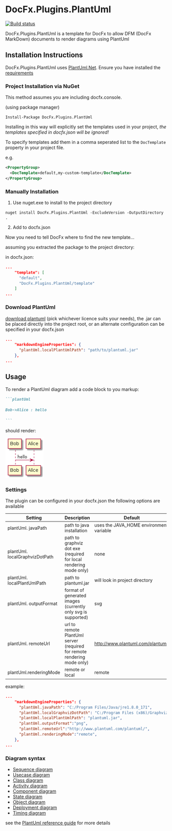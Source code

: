 # DocFx.Plugins.PlantUml

[![Build status](https://ci.appveyor.com/api/projects/status/nop5uo1k4adrhne4?svg=true)](https://ci.appveyor.com/project/KevReed/docfx-plugins-plantuml)

DocFx.Plugins.PlantUml is a template for DocFx to allow DFM (DocFx MarkDown) documents to render diagrams using PlantUml

## Installation Instructions

DocFx.Plugins.PlantUml uses [PlantUml.Net](https://github.com/KevReed/PlantUml.Net).
Ensure you have installed the [requirements](https://github.com/KevReed/PlantUml.Net#requirements)

### Project Installation via NuGet

This method assumes you are including docfx.console.

(using package manager)

```PM
Install-Package DocFx.Plugins.PlantUml
```

Installing in this way will explicitly set the templates used in your project, *the templates specified in docfx.json will be ignored!*

To specify templates add them in a comma seperated list to the `DocTemplate` property in your project file.

e.g.

```xml
<PropertyGroup>
  <DocTemplate>default,my-custom-template</DocTemplate>
</PropertyGroup>
```

### Manually Installation

1. Use nuget.exe to install to the project directory

```command
nuget install DocFx.Plugins.PlantUml -ExcludeVersion -OutputDirectory .
```

2. Add to docfx.json

Now you need to tell DocFx where to find the new template...

assuming you extracted the package to the project directory:

in docfx.json:

```json
...
    "template": [
      "default",
      "DocFx.Plugins.PlantUml/template"
    ]
...
```

### Download PlantUml

[download plantuml](http://plantuml.com/download) (pick whichever licence suits your needs), the .jar can be placed directly into the project root, or an alternate configuration can be specified in your docfx.json

```json
...
    "markdownEngineProperties": {
      "plantUml.localPlantUmlPath": "path/to/plantuml.jar"
    },
...
```

## Usage

To render a PlantUml diagram add a code block to you markup:

````markdown
```plantUml

Bob->Alice : hello

```
````

should render:

![Bob->Alice : hello](example.png)

### Settings

The plugin can be configured in your docfx.json
the following options are available

| Setting                        | Description                                                             | Default                                 |
|--------------------------------|-------------------------------------------------------------------------|-----------------------------------------|
| plantUml. javaPath             | path to java installation                                               | uses the JAVA_HOME environment variable |
| plantUml. localGraphvizDotPath | path to graphviz dot exe (required for local rendering mode only)       | none                                    |
| plantUml. localPlantUmlPath    | path to plantuml.jar                                                    | will look in project directory          |
| plantUml. outputFormat         | format of generated images (currently only svg is supported)            | svg                                     |
| plantUml. remoteUrl            | url to remote PlantUml server (required for remote rendering mode only) | http://www.plantuml.com/plantuml/       |
| plantUml.renderingMode         | remote or local                                                         | remote                                  |

example:

```json
...
    "markdownEngineProperties": {
      "plantUml.javaPath": "C:/Program Files/Java/jre1.8.0_171",
      "plantUml.localGraphvizDotPath": "C:/Program Files (x86)/Graphviz2.38/bin/dot.exe",
      "plantUml.localPlantUmlPath": "plantuml.jar",
      "plantUml.outputFormat":"png",
      "plantUml.remoteUrl":"http://www.plantuml.com/plantuml/",
      "plantUml.renderingMode":"remote",
    },
...
```

### Diagram syntax

* [Sequence diagram](http://plantuml.com/sequence-diagram)
* [Usecase diagram](http://plantuml.com/use-case-diagram)
* [Class diagram](http://plantuml.com/activity-diagram-beta)
* [Activity diagram](http://plantuml.com/activity-diagram-beta)
* [Component diagram](http://plantuml.com/component-diagram)
* [State diagram](http://plantuml.com/state-diagram)
* [Object diagram](http://plantuml.com/object-diagram)
* [Deployment diagram](http://plantuml.com/deployment-diagram)
* [Timing diagram](http://plantuml.com/timing-diagram)

see the [PlantUml reference guide](http://plantuml.com/PlantUML_Language_Reference_Guide.pdf) for more details